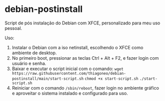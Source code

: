# debian-postinstall
Script de pós instalação do Debian com XFCE, personalizado para meu uso pessoal.

Uso:
1. Instalar o Debian com a iso netinstall, escolhendo o XFCE como ambiente de desktop.
2. No primeiro boot, pressionar as teclas Ctrl + Alt + F2, e fazer login com usuário e senha.
3. Baixar e executar o script inicial com o comando:
    `wget https://raw.githubusercontent.com/thiagoneo/debian-postinstall/main/start-script.sh`
    `chmod +x start-script.sh`
    `./start-script.sh`
4. Reiniciar com o comando `/sbin/reboot`, fazer login no ambiente gráfico e aproveitar o sistema instalado e configurado para uso.
